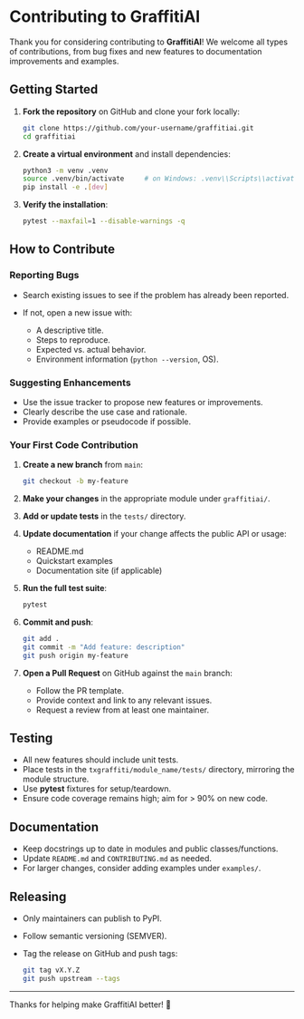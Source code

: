# Contributing to GraffitiAI

Thank you for considering contributing to **GraffitiAI**! We welcome all types of contributions, from bug fixes and new features to documentation improvements and examples.

## Getting Started

1. **Fork the repository** on GitHub and clone your fork locally:

   ```bash
   git clone https://github.com/your-username/graffitiai.git
   cd graffitiai
   ```

2. **Create a virtual environment** and install dependencies:

   ```bash
   python3 -m venv .venv
   source .venv/bin/activate     # on Windows: .venv\\Scripts\\activate
   pip install -e .[dev]
   ```

3. **Verify the installation**:

   ```bash
   pytest --maxfail=1 --disable-warnings -q
   ```

## How to Contribute

### Reporting Bugs

* Search existing issues to see if the problem has already been reported.
* If not, open a new issue with:

  * A descriptive title.
  * Steps to reproduce.
  * Expected vs. actual behavior.
  * Environment information (`python --version`, OS).

### Suggesting Enhancements

* Use the issue tracker to propose new features or improvements.
* Clearly describe the use case and rationale.
* Provide examples or pseudocode if possible.

### Your First Code Contribution

1. **Create a new branch** from `main`:

   ```bash
   git checkout -b my-feature
   ```

2. **Make your changes** in the appropriate module under `graffitiai/`.

3. **Add or update tests** in the `tests/` directory.

4. **Update documentation** if your change affects the public API or usage:

   * README.md
   * Quickstart examples
   * Documentation site (if applicable)

5. **Run the full test suite**:

   ```bash
   pytest
   ```

6. **Commit and push**:

   ```bash
   git add .
   git commit -m "Add feature: description"
   git push origin my-feature
   ```

7. **Open a Pull Request** on GitHub against the `main` branch:

   * Follow the PR template.
   * Provide context and link to any relevant issues.
   * Request a review from at least one maintainer.

## Testing

* All new features should include unit tests.
* Place tests in the `txgraffiti/module_name/tests/` directory, mirroring the module structure.
* Use **pytest** fixtures for setup/teardown.
* Ensure code coverage remains high; aim for > 90% on new code.

## Documentation

* Keep docstrings up to date in modules and public classes/functions.
* Update `README.md` and `CONTRIBUTING.md` as needed.
* For larger changes, consider adding examples under `examples/`.

## Releasing

* Only maintainers can publish to PyPI.
* Follow semantic versioning (SEMVER).
* Tag the release on GitHub and push tags:

  ```bash
  git tag vX.Y.Z
  git push upstream --tags
  ```

---

Thanks for helping make GraffitiAI better! 🎉
